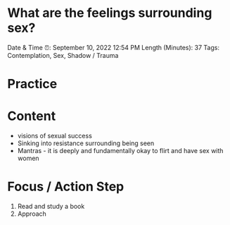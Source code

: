 # What are the feelings surrounding sex?

Date & Time ⏰: September 10, 2022 12:54 PM
Length (Minutes): 37
Tags: Contemplation, Sex, Shadow / Trauma

# Practice

# Content

- visions of sexual success
- Sinking into resistance surrounding being seen
- Mantras - it is deeply and fundamentally okay to flirt and have sex with women

# Focus / Action Step

1. Read and study a book
2. Approach